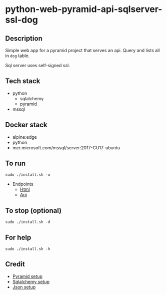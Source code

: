 # python-web-pyramid-api-sqlserver-ssl-dog

## Description
Simple web app for a pyramid project that
serves an api. Query and lists all in `dog`
table.

Sql server uses self-signed ssl.

## Tech stack
- python
    - sqlalchemy
    - pyramid
- mssql

## Docker stack
- alpine:edge
- python
- mcr.microsoft.com/mssql/server:2017-CU17-ubuntu

## To run
`sudo ./install.sh -u`
- Endpoints
    - [Html](http://localhost)
    - [Api](http://localhost/dog)

## To stop (optional)
`sudo ./install.sh -d`

## For help
`sudo ./install.sh -h`

## Credit
- [Pyramid setup](https://docs.pylonsproject.org/projects/pyramid/en/latest/index.html)
- [Sqlalchemy setup](https://docs.pylonsproject.org/projects/pyramid-cookbook/en/latest/database/sqlalchemy.html)
- [Json setup](https://docs.pylonsproject.org/projects/pyramid/en/latest/narr/renderers.html)
